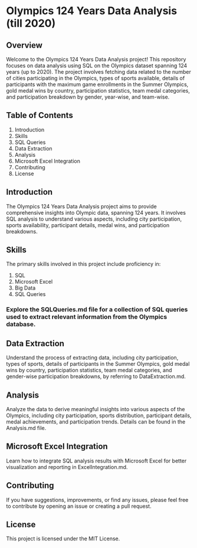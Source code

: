 # Olympics 124 Years Data Analysis (till 2020)
## Overview
Welcome to the Olympics 124 Years Data Analysis project! This repository focuses on data analysis using SQL on the Olympics dataset spanning 124 years (up to 2020). The project involves fetching data related to the number of cities participating in the Olympics, types of sports available, details of participants with the maximum game enrollments in the Summer Olympics, gold medal wins by country, participation statistics, team medal categories, and participation breakdown by gender, year-wise, and team-wise.

## Table of Contents
1. Introduction
2. Skills
3. SQL Queries
4. Data Extraction
5. Analysis
6. Microsoft Excel Integration
7. Contributing
8. License
## Introduction
The Olympics 124 Years Data Analysis project aims to provide comprehensive insights into Olympic data, spanning 124 years. It involves SQL analysis to understand various aspects, including city participation, sports availability, participant details, medal wins, and participation breakdowns.

## Skills
The primary skills involved in this project include proficiency in:

1. SQL
2. Microsoft Excel
3. Big Data
4. SQL Queries
### Explore the SQLQueries.md file for a collection of SQL queries used to extract relevant information from the Olympics database.

## Data Extraction
Understand the process of extracting data, including city participation, types of sports, details of participants in the Summer Olympics, gold medal wins by country, participation statistics, team medal categories, and gender-wise participation breakdowns, by referring to DataExtraction.md.

## Analysis
Analyze the data to derive meaningful insights into various aspects of the Olympics, including city participation, sports distribution, participant details, medal achievements, and participation trends. Details can be found in the Analysis.md file.

## Microsoft Excel Integration
Learn how to integrate SQL analysis results with Microsoft Excel for better visualization and reporting in ExcelIntegration.md.

## Contributing
If you have suggestions, improvements, or find any issues, please feel free to contribute by opening an issue or creating a pull request.

## License
This project is licensed under the MIT License.

